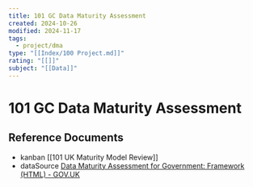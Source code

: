 ```yaml
---
title: 101 GC Data Maturity Assessment
created: 2024-10-26
modified: 2024-11-17
tags:
  - project/dma
type: "[[Index/100 Project.md]]"
rating: "[[]]"
subject: "[[Data]]"
---
```


# 101 GC Data Maturity Assessment

## Reference Documents
- kanban [[101 UK Maturity Model Review]]
- dataSource [Data Maturity Assessment for Government: Framework (HTML) - GOV.UK](https://www.gov.uk/government/publications/data-maturity-assessment-for-government-framework/data-maturity-assessment-for-government-framework-html)
